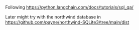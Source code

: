 
Following https://python.langchain.com/docs/tutorials/sql_qa/

Later might try with the northwind database in https://github.com/payne/northwind-SQLite3/tree/main/dist

